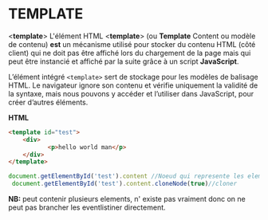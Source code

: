 # TEMPLATE

<**template**> L'élément HTML <**template**> (ou **Template** Content ou modèle de contenu) **est** un mécanisme utilisé pour stocker du contenu HTML (côté client) qui ne doit pas être affiché lors du chargement de la page mais qui peut être instancié et affiché par la suite grâce à un script **JavaScript**.

L’élément intégré `<template>` sert de stockage pour les modèles de balisage HTML. Le navigateur ignore son contenu et vérifie uniquement la validité de la syntaxe, mais nous pouvons y accéder et l’utiliser dans JavaScript, pour créer d’autres éléments.

**HTML**

```html
<template id="test">
    <div>
           <p>hello world man</p>
    </div>
</template>
```

```js
document.getElementById('test').content //Noeud qui represente les elements enfants
 document.getElementById('test').content.cloneNode(true)//cloner 
```

**NB:** peut contenir plusieurs elements, n' existe pas vraiment donc on ne peut pas brancher les eventlistiner directement.
